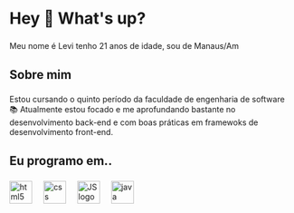 <h1 align="left">Hey 👋 What's up?</h1>

###

<p align="left">Meu nome é Levi tenho 21 anos de idade, sou de Manaus/Am </p>

###

<h2 align="left">Sobre mim</h2>

###

<p align="left"> Estou cursando o quinto período da faculdade de engenharia de software <br>📚 Atualmente estou focado e me aprofundando bastante no desenvolvimento back-end e com boas práticas em framewoks de desenvolvimento front-end. <br>

###

<h2 align="left">Eu programo em..</h2>

###

<div align="left">

  <img src="https://cdn.jsdelivr.net/gh/devicons/devicon/icons/html5/html5-original.svg" height="40" alt="html5 logo"  />
  <img width="12" />
  <img src="https://cdn.jsdelivr.net/gh/devicons/devicon/icons/css3/css3-original.svg" height="40" alt="css logo"  />
  <img width="12" />
   <img src="https://cdn.jsdelivr.net/gh/devicons/devicon/icons/javascript/javascript-original.svg" height="40" alt="JS logo"  />
  <img width="12" />
  <img src="https://cdn.jsdelivr.net/gh/devicons/devicon/icons/java/java-original.svg" height="40" alt="java logo"  />
  <img width="12" />
  
</div>

###
